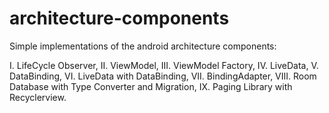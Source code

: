 # architecture-components

Simple implementations of the android architecture components:

I. LifeCycle Observer,
II. ViewModel, 
III. ViewModel Factory,
IV. LiveData, 
V. DataBinding, 
VI. LiveData with DataBinding, 
VII. BindingAdapter, 
VIII. Room Database with Type Converter and Migration,
IX. Paging Library with Recyclerview.
